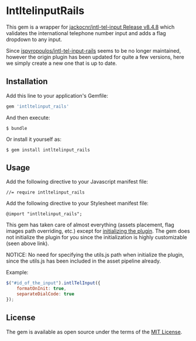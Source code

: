 # IntltelinputRails

This gem is a wrapper for [jackocnr/intl-tel-input Release v8.4.8](https://github.com/jackocnr/intl-tel-input) which validates the international telephone number input and adds a flag dropdown to any input.

Since [ispyropoulos/intl-tel-input-rails](https://github.com/ispyropoulos/intl-tel-input-rails) seems to be no longer maintained, however the origin plugin has been updated for quite a few versions, here we simply create a new one that is up to date.

## Installation

Add this line to your application's Gemfile:

```ruby
gem 'intltelinput_rails'
```

And then execute:

    $ bundle

Or install it yourself as:

    $ gem install intltelinput_rails

## Usage

Add the following directive to your Javascript manifest file:

    //= require intltelinput_rails

Add the following directive to your Stylesheet manifest file:

    @import "intltelinput_rails";

This gem has taken care of almost everything (assets placement, flag images path overriding, etc.) except for [initializing the plugin](https://github.com/jackocnr/intl-tel-input#getting-started). The gem does not initialize the plugin for you since the initialization is highly customizable (seen above link).

NOTICE: No need for specifying the utils.js path when initialize the plugin, since the utils.js has been included in the asset pipeline already. 

Example:

```js
$("#id_of_the_input").intlTelInput({
    formatOnInit: true,
    separateDialCode: true
});
```

## License

The gem is available as open source under the terms of the [MIT License](http://opensource.org/licenses/MIT).

